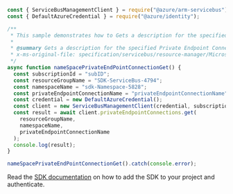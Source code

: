 ```javascript
const { ServiceBusManagementClient } = require("@azure/arm-servicebus");
const { DefaultAzureCredential } = require("@azure/identity");

/**
 * This sample demonstrates how to Gets a description for the specified Private Endpoint Connection.
 *
 * @summary Gets a description for the specified Private Endpoint Connection.
 * x-ms-original-file: specification/servicebus/resource-manager/Microsoft.ServiceBus/stable/2021-11-01/examples/NameSpaces/PrivateEndPointConnectionGet.json
 */
async function nameSpacePrivateEndPointConnectionGet() {
  const subscriptionId = "subID";
  const resourceGroupName = "SDK-ServiceBus-4794";
  const namespaceName = "sdk-Namespace-5828";
  const privateEndpointConnectionName = "privateEndpointConnectionName";
  const credential = new DefaultAzureCredential();
  const client = new ServiceBusManagementClient(credential, subscriptionId);
  const result = await client.privateEndpointConnections.get(
    resourceGroupName,
    namespaceName,
    privateEndpointConnectionName
  );
  console.log(result);
}

nameSpacePrivateEndPointConnectionGet().catch(console.error);
```

Read the [SDK documentation](https://github.com/Azure/azure-sdk-for-js/blob/%40azure%2Farm-servicebus_6.0.0/sdk/servicebus/arm-servicebus/README.md) on how to add the SDK to your project and authenticate.
